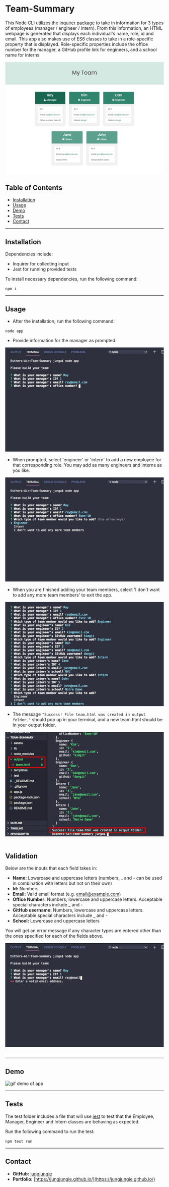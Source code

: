 # Team-Summary
This Node CLI utilizes the [Inquirer package](https://www.npmjs.com/package/inquirer) to take in information for 3 types of employees (manager / engineer / intern). From this information, an HTML webpage is generated that displays each individual's name, role, id and email. This app also makes use of ES6 classes to take in a role-specific property that is displayed. Role-specific properties include the office number for the manager, a GitHub profile link for engineers, and a school name for interns.

<div style="text-align:center"><img src="assets/images/webpage.jpg" /></div>


## Table of Contents
* [Installation](#Installation)
* [Usage](#Usage)
* [Demo](#Demo)
* [Tests](#Tests)
* [Contact](#Contact)


***
## Installation

Dependencies include:
- Inquirer for collecting input
- Jest for running provided tests

To install necessary dependencies, run the following command:
``` 
npm i 
``` 

***
## Usage
- After the installation, run the following command:
```
node app
```
- Provide information for the manager as prompted.

<div style="text-align:center"><img src="assets/images/demo1a.jpg" /></div>

- When prompted, select 'engineer' or 'intern' to add a new employee for that corresponding role. You may add as many engineers and interns as you like.

<div style="text-align:center"><img src="assets/images/demo2a.jpg" /></div>

- When you are finished adding your team members, select 'I don't want to add any more team members' to exit the app.

<div style="text-align:center"><img src="assets/images/demo3a.jpg" /></div>

- The message `"Success! File team.html was created in output folder."` should pop up in your terminal, and a new team.html should be in your output folder.

<div style="text-align:center"><img src="assets/images/demo4a.jpg" /></div>

<br>

## Validation

Below are the inputs that each field takes in:
- **Name:**  Lowercase and uppercase letters (numbers, _ and - can be used in combination with letters but not on their own)
- **Id:**  Numbers
- **Email:**  Valid email format (e.g. email@example.com)
- **Office Number:**  Numbers, lowercase and uppercase letters. Acceptable special characters include _ and -
- **GitHub username:**  Numbers, lowercase and uppercase letters. Acceptable special characters include _ and -
- **School:** Lowercase and uppercase letters

You will get an error message if any character types are entered other than the ones specified for each of the fields above.

<div style="text-align:center"><img src="assets/images/error.jpg" /></div>
<br>

***
## Demo
![gif demo of app](assets/images/demo1a.gif)

***
## Tests
The test folder includes a file that will use [jest](https://jestjs.io/) to test that the Employee, Manager, Engineer and Intern classes are behaving as expected. 

Run the following command to run the test: 
```
npm test run
```


***
## Contact
- **GitHub:**  [jungjungie](https://github.com/jungjungie)
- **Portfolio:**  [https://jungjungie.github.io/](https://jungjungie.github.io/)